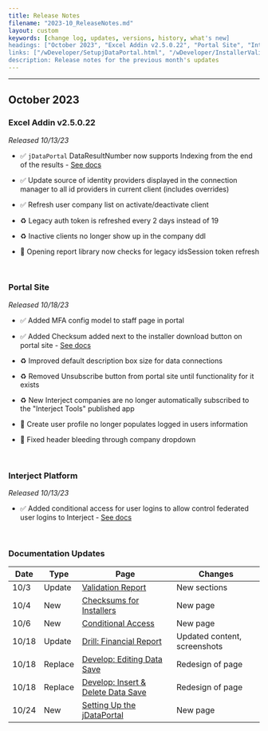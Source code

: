 ```yaml
---
title: Release Notes
filename: "2023-10_ReleaseNotes.md"
layout: custom
keywords: [change log, updates, versions, history, what's new]
headings: ["October 2023", "Excel Addin v2.5.0.22", "Portal Site", "Interject Platform", "Documentation Updates"]
links: ["/wDeveloper/SetupjDataPortal.html", "/wDeveloper/InstallerValidation.html", "/wDeveloper/ConditionalAccess.html", "/wTroubleshoot/Validation-Report.html", "/wDeveloper/InstallerValidation.html", "/wDeveloper/ConditionalAccess.html", "/wGetStarted/L-Drill-FinancialReport.html", "/wDeveloper/L-Dev-EditingDataSave.html", "/wDeveloper/L-Dev-InsertDeleteDataSave.html", "/wDeveloper/SetupjDataPortal.html"]
description: Release notes for the previous month's updates
---
```

* * *

## October 2023

### Excel Addin v2.5.0.22

_Released 10/13/23_

* ✅ `jDataPortal` DataResultNumber now supports Indexing from the end of the results - [See docs](/wDeveloper/SetupjDataPortal.html)

* ✅ Update source of identity providers displayed in the connection manager to all id providers in current client (includes overrides)

* ✅ Refresh user company list on activate/deactivate client

* ♻️ Legacy auth token is refreshed every 2 days instead of 19

* ♻️ Inactive clients no longer show up in the company ddl

* 🐞 Opening report library now checks for legacy idsSession token refresh

<br>

### Portal Site

_Released 10/18/23_

* ✅ Added MFA config model to staff page in portal

* ✅ Added Checksum added next to the installer download button on portal site - [See docs](/wDeveloper/InstallerValidation.html)

* ♻️ Improved default description box size for data connections

* ♻️ Removed Unsubscribe button from portal site until functionality for it exists

* ♻️ New Interject companies are no longer automatically subscribed to the "Interject Tools" published app

* 🐞 Create user profile no longer populates logged in users information

* 🐞 Fixed header bleeding through company dropdown

<br>

### Interject Platform

_Released 10/13/23_

* ✅ Added conditional access for user logins to allow control federated user logins to Interject - [See docs](/wDeveloper/ConditionalAccess.html)

<br>

### Documentation Updates

| Date | Type | Page | Changes |
|---|---|---|---|
| 10/3 | Update | [Validation Report](/wTroubleshoot/Validation-Report.html) | New sections |
| 10/4 | New | [Checksums for Installers](/wDeveloper/InstallerValidation.html) | New page |
| 10/6 | New | [Conditional Access](/wDeveloper/ConditionalAccess.html) | New page |
| 10/18 | Update | [Drill: Financial Report](/wGetStarted/L-Drill-FinancialReport.html) | Updated content, screenshots |
| 10/18 | Replace | [Develop: Editing Data Save](/wDeveloper/L-Dev-EditingDataSave.html) | Redesign of page |
| 10/18 | Replace | [Develop: Insert & Delete Data Save](/wDeveloper/L-Dev-InsertDeleteDataSave.html) | Redesign of page |
| 10/24 | New | [Setting Up the jDataPortal](/wDeveloper/SetupjDataPortal.html) | New page |
